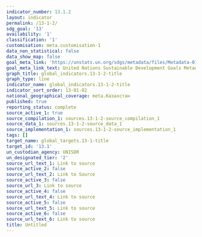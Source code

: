 ```yaml
---
indicator_number: 13.1.2
layout: indicator
permalink: /13-1-2/
sdg_goal: '13'
availability: '1'
classification: '1'
customisation: meta.customisation-1
data_non_statistical: false
data_show_map: false
goal_meta_link: 'https://unstats.un.org/sdgs/metadata/files/Metadata-01-05-03.pdf'
goal_meta_link_text: United Nations Sustainable Development Goals Metadata (pdf 759kB)
graph_title: global_indicators.13-1-2-title
graph_type: line
indicator_name: global_indicators.13-1-2-title
indicator_sort_order: 13-01-02
national_geographical_coverage: meta.Казахстан
published: true
reporting_status: complete
source_active_1: true
source_compilation_1: sources.13-1-2-source_compilation_1
source_data_1: sources.13-1-2-source_data_1
source_implementation_1: sources.13-1-2-source_implementation_1
tags: []
target_name: global_targets.13-1-title
target_id: '13.1'
un_custodian_agency: UNISDR
un_designated_tier: '2'
source_url_text_1: Link to source
source_active_2: false
source_url_text_2: Link to Source
source_active_3: false
source_url_3: Link to source
source_active_4: false
source_url_text_4: Link to source
source_active_5: false
source_url_text_5: Link to source
source_active_6: false
source_url_text_6: Link to source
title: Untitled
---
```

